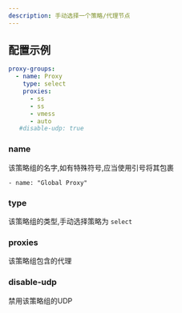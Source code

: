 ```yaml
---
description: 手动选择一个策略/代理节点
---
```

## 配置示例

```yaml
proxy-groups:
  - name: Proxy
    type: select
    proxies:
      - ss
      - ss
      - vmess
      - auto
   #disable-udp: true
```

### name

该策略组的名字,如有特殊符号,应当使用引号将其包裹

```
- name: "Global Proxy"
```

### type

该策略组的类型,手动选择策略为 `select`

### proxies

该策略组包含的代理

### disable-udp

禁用该策略组的UDP
